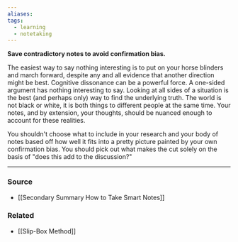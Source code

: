 ```yaml
---
aliases: 
tags:
  - learning
  - notetaking
---
```

**Save contradictory notes to avoid confirmation bias.**

The easiest way to say nothing interesting is to put on your horse blinders and march forward, despite any and all evidence that another direction might be best. Cognitive dissonance can be a powerful force. A one-sided argument has nothing interesting to say. Looking at all sides of a situation is the best (and perhaps only) way to find the underlying truth. The world is not black or white, it is both things to different people at the same time. Your notes, and by extension, your thoughts, should be nuanced enough to account for these realities.

You shouldn't choose what to include in your research and your body of notes based off how well it fits into a pretty picture painted by your own confirmation bias. You should pick out what makes the cut solely on the basis of "does this add to the discussion?"

---

### Source
- [[Secondary Summary How to Take Smart Notes]]

### Related
- [[Slip-Box Method]]